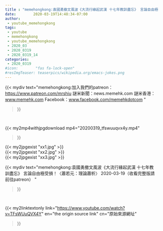 ```yaml
---
title : "memehongkong:袁國勇撤文風波《大流行緣起武漢 十七年教訓盡忘》 言論自由極受損！〈蕭若元：理論蕭析〉 2020-03-19（收看完整版請前往patreon） "
date:        2020-03-19T14:48:34-07:00
author:
 - youtube_memehongkong
tags:
 - youtube
 - memehongkong
 - youtube_memehongkong
 - 2020_03
 - 2020_0319
 - 2020_0319_14
categories:
 - 2020_0319
#icon:        "fas fa-lock-open"
#resImgTeaser: teaserpics/wikipedia.org/emacs-jokes.png
---
```


{{< mydiv text="memehongkong:加入我們的patreon：https://www.patreon.com/mrshiu 謎米新聞：news.memehk.com 謎米香港： www.memehk.com Facebook：www.facebook.com/memehkdotcom "
>}}
<br>


{{< my2mp4withjpgdownload mp4="20200319_tfswuuqvx4y.mp4"
>}}

{{< my2jpgexist "xx1.jpg" >}}<br>
{{< my2jpgexist "xx2.jpg" >}}<br>
{{< my2jpgexist "xx3.jpg" >}}<br>



{{< mydiv text="memehongkong:袁國勇撤文風波《大流行緣起武漢 十七年教訓盡忘》 言論自由極受損！〈蕭若元：理論蕭析〉 2020-03-19（收看完整版請前往patreon） "
>}}
<br>

{{< my2linktextonly link="https://www.youtube.com/watch?v=TFsWUuQVX4Y"
en="the origin source link" cn="原始來源網址"
>}}


<br>

